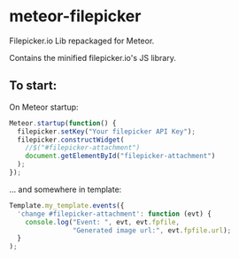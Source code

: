 meteor-filepicker
=================

Filepicker.io Lib repackaged for Meteor.

Contains the minified filepicker.io's JS library.



To start:
------------

On Meteor startup:

```js
Meteor.startup(function() {
  filepicker.setKey("Your filepicker API Key");
  filepicker.constructWidget(
    //$("#filepicker-attachment")
    document.getElementById("filepicker-attachment")
  );
});
```

... and somewhere in template:

```js
Template.my_template.events({
  'change #filepicker-attachment': function (evt) {
    console.log("Event: ", evt, evt.fpfile, 
                "Generated image url:", evt.fpfile.url);
  }
);
```
